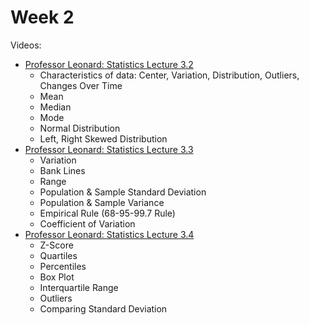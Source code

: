# Week 2

Videos:
- [Professor Leonard: Statistics Lecture 3.2](https://www.youtube.com/watch?v=NGGkOa35Sm8&list=PL5102DFDC6790F3D0)
    - Characteristics of data: Center, Variation, Distribution, Outliers, Changes Over Time
    - Mean
    - Median
    - Mode
    - Normal Distribution
    - Left, Right Skewed Distribution
- [Professor Leonard: Statistics Lecture 3.3](https://www.youtube.com/watch?v=4-FysvtxQEU&list=PL5102DFDC6790F3D0)
    - Variation
    - Bank Lines
    - Range
    - Population & Sample Standard Deviation
    - Population & Sample Variance
    - Empirical Rule (68-95-99.7 Rule)
    - Coefficient of Variation
- [Professor Leonard: Statistics Lecture 3.4](https://www.youtube.com/watch?v=lPe-rQA_afU&list=PL5102DFDC6790F3D0)
    - Z-Score
    - Quartiles
    - Percentiles
    - Box Plot
    - Interquartile Range
    - Outliers
    - Comparing Standard Deviation

<!-- - Examples
    - [Khan Academy: Range, variance & standard deviation](https://www.youtube.com/watch?v=E4HAYd0QnRc)
    - [Khan Academy: Variance of a population](https://www.youtube.com/watch?v=dvoHB9djouc)
    - [Khan Academy: Population standard deviation](https://www.youtube.com/watch?v=PWiWkqHmum0)
    - [Khan Academy: Interquartile range (IQR)](https://www.youtube.com/watch?v=qLYYHWYr8xI)
    - [Khan Academy: Mean and standard deviation versus median and IQR](https://www.youtube.com/watch?v=qNKOi08NxHs)
    - [Khan Academy: Sample variance](https://www.youtube.com/watch?v=iHXdzfF7UEs) -->
